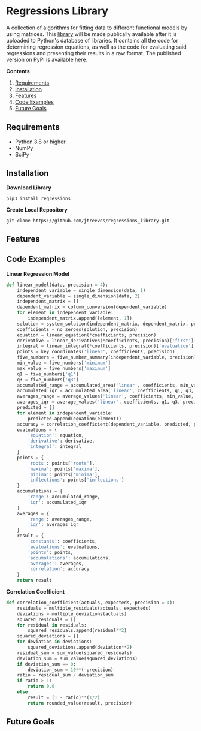 # Regressions Library

A collection of algorithms for fitting data to different functional models by using matrices. This [library](https://github.com/jtreeves/regressions_library) will be made publically available after it is uploaded to Python's database of libraries. It contains all the code for determining regression equations, as well as the code for evaluating said regressions and presenting their results in a raw format. The published version on PyPI is available [here](https://pypi.org/project/regressions/).

**Contents**
1. [Requirements](https://github.com/jtreeves/regressions_library#requirements)
2. [Installation](https://github.com/jtreeves/regressions_library#installation)
3. [Features](https://github.com/jtreeves/regressions_library#features)
4. [Code Examples](https://github.com/jtreeves/regressions_library#code-examples)
5. [Future Goals](https://github.com/jtreeves/regressions_library#future-goals)

## Requirements

- Python 3.8 or higher
- NumPy
- SciPy

## Installation

**Download Library**
```
pip3 install regressions
```

**Create Local Repository**
```
git clone https://github.com/jtreeves/regressions_library.git
```

## Features

## Code Examples

**Linear Regression Model**
```python
def linear_model(data, precision = 4):
    independent_variable = single_dimension(data, 1)
    dependent_variable = single_dimension(data, 2)
    independent_matrix = []
    dependent_matrix = column_conversion(dependent_variable)
    for element in independent_variable:
        independent_matrix.append([element, 1])
    solution = system_solution(independent_matrix, dependent_matrix, precision)
    coefficients = no_zeroes(solution, precision)
    equation = linear_equation(*coefficients, precision)
    derivative = linear_derivatives(*coefficients, precision)['first']['evaluation']
    integral = linear_integral(*coefficients, precision)['evaluation']
    points = key_coordinates('linear', coefficients, precision)
    five_numbers = five_number_summary(independent_variable, precision)
    min_value = five_numbers['minimum']
    max_value = five_numbers['maximum']
    q1 = five_numbers['q1']
    q3 = five_numbers['q3']
    accumulated_range = accumulated_area('linear', coefficients, min_value, max_value, precision)
    accumulated_iqr = accumulated_area('linear', coefficients, q1, q3, precision)
    averages_range = average_values('linear', coefficients, min_value, max_value, precision)
    averages_iqr = average_values('linear', coefficients, q1, q3, precision)
    predicted = []
    for element in independent_variable:
        predicted.append(equation(element))
    accuracy = correlation_coefficient(dependent_variable, predicted, precision)
    evaluations = {
        'equation': equation,
        'derivative': derivative,
        'integral': integral
    }
    points = {
        'roots': points['roots'],
        'maxima': points['maxima'],
        'minima': points['minima'],
        'inflections': points['inflections']
    }
    accumulations = {
        'range': accumulated_range,
        'iqr': accumulated_iqr
    }
    averages = {
        'range': averages_range,
        'iqr': averages_iqr
    }
    result = {
        'constants': coefficients,
        'evaluations': evaluations,
        'points': points,
        'accumulations': accumulations,
        'averages': averages,
        'correlation': accuracy
    }
    return result
```

**Correlation Coefficient**
```python
def correlation_coefficient(actuals, expecteds, precision = 4):
    residuals = multiple_residuals(actuals, expecteds)
    deviations = multiple_deviations(actuals)
    squared_residuals = []
    for residual in residuals:
        squared_residuals.append(residual**2)
    squared_deviations = []
    for deviation in deviations:
        squared_deviations.append(deviation**2)
    residual_sum = sum_value(squared_residuals)
    deviation_sum = sum_value(squared_deviations)
    if deviation_sum == 0:
        deviation_sum = 10**(-precision)
    ratio = residual_sum / deviation_sum
    if ratio > 1:
        return 0.0
    else:
        result = (1 - ratio)**(1/2)
        return rounded_value(result, precision)
```

## Future Goals